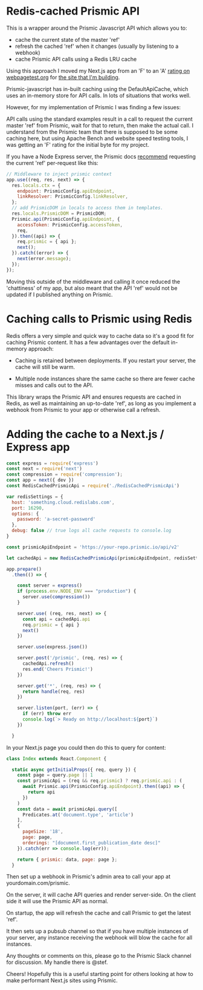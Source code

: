 # Redis-cached Prismic API

This is a wrapper around the Prismic Javascript API which allows you to:

* cache the current state of the master 'ref'
* refresh the cached 'ref' when it changes (usually by listening to a webhook)
* cache Prismic API calls using a Redis LRU cache

Using this approach I moved my Next.js app from an 'F' to an 'A' [rating on webpagetest.org](https://www.webpagetest.org/result/180517_XV_e343a1c19710d5ab370d2442365911f9/) for [the site that I'm building](https://next.makelight.com). 

Prismic-javascript has in-built caching using the DefaultApiCache, which uses an in-memory store for API calls. In lots of situations that works well.

However, for my implementation of Prismic I was finding a few issues:

API calls using the standard examples result in a call to request the current master 'ref' from Prismic, wait for that to return, then make the actual call. I understand from the Prismic team that there is supposed to be some caching here, but using Apache Bench and website speed testing tools, I was getting an 'F' rating for the initial byte for my project.

If you have a Node Express server, the Prismic docs [recommend](https://github.com/prismicio/nodejs-sdk/blob/master/app.js) requesting the current 'ref' per-request like this:

```js
// Middleware to inject prismic context
app.use((req, res, next) => {
  res.locals.ctx = {
    endpoint: PrismicConfig.apiEndpoint,
    linkResolver: PrismicConfig.linkResolver,
  };
  // add PrismicDOM in locals to access them in templates.
  res.locals.PrismicDOM = PrismicDOM;
  Prismic.api(PrismicConfig.apiEndpoint, {
    accessToken: PrismicConfig.accessToken,
    req,
  }).then((api) => {
    req.prismic = { api };
    next();
  }).catch((error) => {
    next(error.message);
  });
});
```
Moving this outside of the middleware and calling it once reduced the 'chattiness' of my app, but also meant that the API 'ref' would not be updated if I published anything on Prismic.

# Caching calls to Prismic using Redis

Redis offers a very simple and quick way to cache data so it's a good fit for caching Prismic content. It has a few advantages over the default in-memory approach:

* Caching is retained between deployments. If you restart your server, the cache will still be warm.

* Multiple node instances share the same cache so there are fewer cache misses and calls out to the API.

This library wraps the Prismic API and ensures requests are cached in Redis, as well as maintaining an up-to-date 'ref', as long as you implement a webhook from Prismic to your app or otherwise call a refresh.

# Adding the cache to a Next.js / Express app

```js
const express = require('express')
const next = require('next')
const compression = require('compression');
const app = next({ dev })
const RedisCachedPrismicApi = require('./RedisCachedPrismicApi')

var redisSettings = {
  host: 'something.cloud.redislabs.com',
  port: 16290,
  options: {
    password: 'a-secret-password'
  },
  debug: false // true logs all cache requests to console.log
}

const prismicApiEndpoint = 'https://your-repo.prismic.io/api/v2'

let cachedApi = new RedisCachedPrismicApi(prismicApiEndpoint, redisSettings)

app.prepare()
  .then(() => {

    const server = express()
    if (process.env.NODE_ENV === "production") {
      server.use(compression())
    }

    server.use( (req, res, next) => {
      const api = cachedApi.api
      req.prismic = { api }
      next()
    })

    server.use(express.json())

    server.post('/prismic', (req, res) => {     
      cachedApi.refresh()
      res.end('Cheers Prismic!')
    })

    server.get('*', (req, res) => {
      return handle(req, res)
    })

    server.listen(port, (err) => {
      if (err) throw err
      console.log(`> Ready on http://localhost:${port}`)
    })

  }
```

In your Next.js page you could then do this to query for content:

```js
class Index extends React.Component {

  static async getInitialProps({ req, query }) {
    const page = query.page || 1
    const prismicApi = (req && req.prismic) ? req.prismic.api : (
      await Prismic.api(PrismicConfig.apiEndpoint).then((api) => {
        return api
      })
    )
    const data = await prismicApi.query([ 
      Predicates.at('document.type', 'article')
    ],
    { 
      pageSize: '18', 
      page: page,
      orderings: "[document.first_publication_date desc]"
    }).catch(err => console.log(err));

    return { prismic: data, page: page };
  }
```
Then set up a webhook in Prismic's admin area to call your app at yourdomain.com/prismic.

On the server, it will cache API queries and render server-side. On the client side it will use the Prismic API as normal.

On startup, the app will refresh the cache and call Prismic to get the latest 'ref'. 

It then sets up a pubsub channel so that if you have multiple instances of your server, any instance receiving the webhook will blow the cache for all instances.

Any thoughts or comments on this, please go to the Prismic Slack channel for discussion. My handle there is @stef.

Cheers! Hopefully this is a useful starting point for others looking at how to make performant Next.js sites using Prismic.



